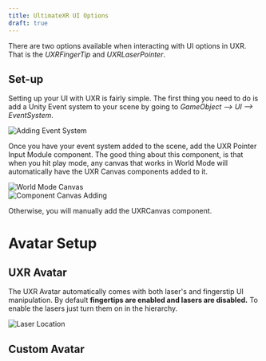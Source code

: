 ```yaml
---
title: UltimateXR UI Options
draft: true
---
```


There are two options available when interacting with UI options in UXR. That is the *UXRFingerTip* and *UXRLaserPointer*. 

## Set-up
Setting up your UI with UXR is fairly simple. The first thing you need to do is add a Unity Event system to your scene by going to *GameObject --> UI --> EventSystem*.  

![Adding Event System](/images/unity/ultimate-xr/adding-event-system.png)  

Once you have your event system added to the scene, add the UXR Pointer Input Module component. The good thing about this component, is that when you hit play mode, any canvas that works in World Mode will automatically have the UXR Canvas components added to it.  

![World Mode Canvas](/images/unity/ultimate-xr/world-mode.png)  
![Component Canvas Adding](/images/unity/ultimate-xr/component-canvas.png)  

Otherwise, you will manually add the UXRCanvas component. 

# Avatar Setup

## UXR Avatar
The UXR Avatar automatically comes with both laser's and fingerstip UI manipulation. By default **fingertips are enabled and lasers are disabled.** To enable the lasers just turn them on in the hierarchy.  

![Laser Location](/images/unity/ultimate-xr/laser-location.png)  

## Custom Avatar
